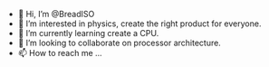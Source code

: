 - 👋 Hi, I’m @BreadISO
- 👀 I’m interested in physics, сreate the right product for everyone.
- 🌱 I’m currently learning create a CPU.
- 💞️ I’m looking to collaborate on processor architecture.
- 📫 How to reach me ...

<!---
BreadISO/BreadISO is a ✨ special ✨ repository because its `README.md` (this file) appears on your GitHub profile.
You can click the Preview link to take a look at your changes.
--->

